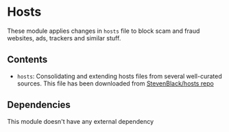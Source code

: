# Hosts

These module applies changes in `hosts` file to block scam and fraud websites, ads, trackers and similar stuff.

## Contents

- `hosts`: Consolidating and extending hosts files from several well-curated sources. This file has been downloaded from [StevenBlack/hosts repo](https://github.com/StevenBlack/hosts)

## Dependencies

This module doesn't have any external dependency

